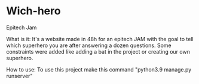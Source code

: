 # Wich-hero
Epitech Jam

What is it: It's a website made in 48h for an epitech JAM with the goal to tell which superhero you are after answering a dozen questions. Some constraints were added like adding a bat in the project or creating our own superhero.

How to use: To use this project make this command "python3.9 manage.py runserver"
